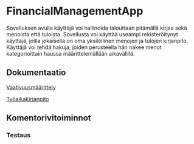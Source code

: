 # FinancialManagementApp

Sovelluksen avulla käyttäjä voi hallinoida talouttaan pitämällä kirjaa sekä menoista että tuloista. Sovellusta voi käyttää useampi rekisteröitynyt käyttäjä, joilla jokaisella on oma yksilöllinen menojen ja tulojen kirjanpito. Käyttäjä voi tehdä hakuja, joiden perusteella hän näkee menot kategorioittain haussa määrittelemällään aikavälillä. 



## Dokumentaatio

[Vaativuusmäärittely](/dokumentointi/vaativuusmaarittely.md)

[Työaikakirjanpito](/dokumentointi/tuntikirjanpito.md)

## Komentorivitoiminnot

### Testaus

